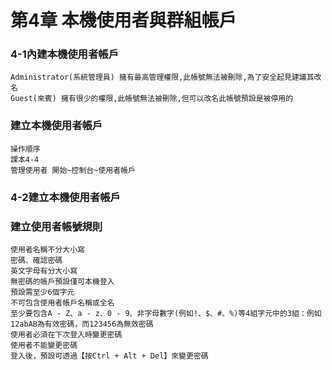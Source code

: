 # 第4章 本機使用者與群組帳戶


### 4-1內建本機使用者帳戶
```
Administrator(系統管理員) 擁有最高管理權限,此帳號無法被刪除,為了安全起見建議其改名
Guest(來賓) 擁有很少的權限,此帳號無法被刪除,但可以改名此帳號預設是被停用的
```
### 建立本機使用者帳戶
```
操作順序
課本4-4
管理使用者 開始~控制台~使用者帳戶

```
### 4-2建立本機使用者帳戶

### 建立使用者帳號規則
```
使用者名稱不分大小寫
密碼、確認密碼
英文字母有分大小寫
無密碼的帳戶預設僅可本機登入
預設需至少6個字元
不可包含使用者帳戶名稱或全名
至少要包含A - Z、a - z、0 - 9、非字母數字(例如!、$、#、%)等4組字元中的3組：例如12abAB為有效密碼，而123456為無效密碼
使用者必須在下次登入時變更密碼
使用者不能變更密碼
登入後，預設可透過【按Ctrl + Alt + Del】來變更密碼
```

